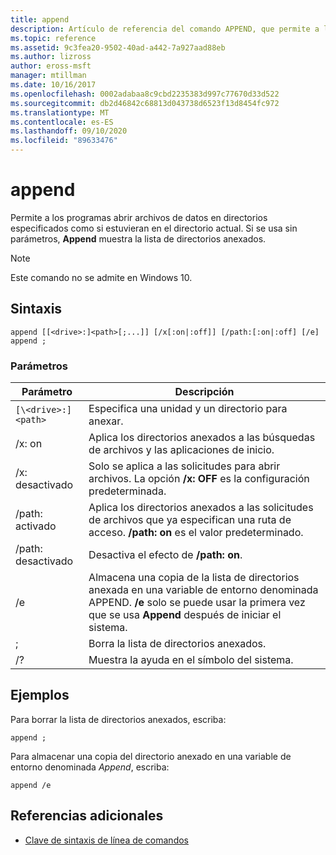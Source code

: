 ```yaml
---
title: append
description: Artículo de referencia del comando APPEND, que permite a los programas abrir archivos de datos en directorios especificados, como si estuvieran en el directorio actual.
ms.topic: reference
ms.assetid: 9c3fea20-9502-40ad-a442-7a927aad88eb
ms.author: lizross
author: eross-msft
manager: mtillman
ms.date: 10/16/2017
ms.openlocfilehash: 0002adabaa8c9cbd2235383d997c77670d33d522
ms.sourcegitcommit: db2d46842c68813d043738d6523f13d8454fc972
ms.translationtype: MT
ms.contentlocale: es-ES
ms.lasthandoff: 09/10/2020
ms.locfileid: "89633476"
---
```

# <a name="append"></a>append

Permite a los programas abrir archivos de datos en directorios especificados como si estuvieran en el directorio actual. Si se usa sin parámetros, **Append** muestra la lista de directorios anexados.

> [!NOTE]
> Este comando no se admite en Windows 10.

## <a name="syntax"></a>Sintaxis

```
append [[<drive>:]<path>[;...]] [/x[:on|:off]] [/path:[:on|:off] [/e]
append ;
```

### <a name="parameters"></a>Parámetros

| Parámetro | Descripción |
| --------- | ----------- |
| `[\<drive>:]<path>` | Especifica una unidad y un directorio para anexar. |
| /x: on | Aplica los directorios anexados a las búsquedas de archivos y las aplicaciones de inicio. |
| /x: desactivado | Solo se aplica a las solicitudes para abrir archivos. La opción **/x: OFF** es la configuración predeterminada. |
| /path: activado | Aplica los directorios anexados a las solicitudes de archivos que ya especifican una ruta de acceso. **/path: on** es el valor predeterminado. |
| /path: desactivado | Desactiva el efecto de **/path: on**. |
| /e | Almacena una copia de la lista de directorios anexada en una variable de entorno denominada APPEND. **/e** solo se puede usar la primera vez que se usa **Append** después de iniciar el sistema. |
| ; | Borra la lista de directorios anexados. |
| /? | Muestra la ayuda en el símbolo del sistema. |

## <a name="examples"></a>Ejemplos

Para borrar la lista de directorios anexados, escriba:

```
append ;
```

Para almacenar una copia del directorio anexado en una variable de entorno denominada *Append*, escriba:

```
append /e
```

## <a name="additional-references"></a>Referencias adicionales

- [Clave de sintaxis de línea de comandos](command-line-syntax-key.md)

